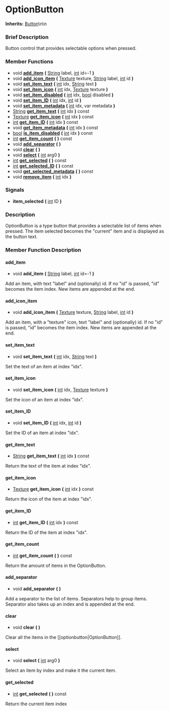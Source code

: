 #  OptionButton  
**Inherits:** [Button](class_button)\\n\\n
###  Brief Description  
Button control that provides selectable options when pressed.

###  Member Functions 
  * void  **[add_item](#add_item)**  **(** [String](class_string) label, [int](class_int) id=-1  **)**
  * void  **[add_icon_item](#add_icon_item)**  **(** [Texture](class_texture) texture, [String](class_string) label, [int](class_int) id  **)**
  * void  **[set_item_text](#set_item_text)**  **(** [int](class_int) idx, [String](class_string) text  **)**
  * void  **[set_item_icon](#set_item_icon)**  **(** [int](class_int) idx, [Texture](class_texture) texture  **)**
  * void  **[set_item_disabled](#set_item_disabled)**  **(** [int](class_int) idx, [bool](class_bool) disabled  **)**
  * void  **[set_item_ID](#set_item_ID)**  **(** [int](class_int) idx, [int](class_int) id  **)**
  * void  **[set_item_metadata](#set_item_metadata)**  **(** [int](class_int) idx, var metadata  **)**
  * [String](class_string)  **[get_item_text](#get_item_text)**  **(** [int](class_int) idx  **)** const
  * [Texture](class_texture)  **[get_item_icon](#get_item_icon)**  **(** [int](class_int) idx  **)** const
  * [int](class_int)  **[get_item_ID](#get_item_ID)**  **(** [int](class_int) idx  **)** const
  * void  **[get_item_metadata](#get_item_metadata)**  **(** [int](class_int) idx  **)** const
  * [bool](class_bool)  **[is_item_disabled](#is_item_disabled)**  **(** [int](class_int) idx  **)** const
  * [int](class_int)  **[get_item_count](#get_item_count)**  **(** **)** const
  * void  **[add_separator](#add_separator)**  **(** **)**
  * void  **[clear](#clear)**  **(** **)**
  * void  **[select](#select)**  **(** [int](class_int) arg0  **)**
  * [int](class_int)  **[get_selected](#get_selected)**  **(** **)** const
  * [int](class_int)  **[get_selected_ID](#get_selected_ID)**  **(** **)** const
  * void  **[get_selected_metadata](#get_selected_metadata)**  **(** **)** const
  * void  **[remove_item](#remove_item)**  **(** [int](class_int) idx  **)**

###  Signals  
  *  **item_selected**  **(** [int](class_int) ID  **)**

###  Description  
OptionButton is a type button that provides a selectable list of items when pressed. The item selected becomes the "current" item and is displayed as the button text.

###  Member Function Description  

#### <a name="add_item">add_item</a>
  * void  **add_item**  **(** [String](class_string) label, [int](class_int) id=-1  **)**

Add an item, with text "label" and (optionally) id. If no "id" is passed, "id" becomes the item index. New items are appended at the end.

#### <a name="add_icon_item">add_icon_item</a>
  * void  **add_icon_item**  **(** [Texture](class_texture) texture, [String](class_string) label, [int](class_int) id  **)**

Add an item, with a "texture" icon, text "label" and (optionally) id. If no "id" is passed, "id" becomes the item index. New items are appended at the end.

#### <a name="set_item_text">set_item_text</a>
  * void  **set_item_text**  **(** [int](class_int) idx, [String](class_string) text  **)**

Set the text of an item at index "idx".

#### <a name="set_item_icon">set_item_icon</a>
  * void  **set_item_icon**  **(** [int](class_int) idx, [Texture](class_texture) texture  **)**

Set the icon of an item at index "idx".

#### <a name="set_item_ID">set_item_ID</a>
  * void  **set_item_ID**  **(** [int](class_int) idx, [int](class_int) id  **)**

Set the ID of an item at index "idx".

#### <a name="get_item_text">get_item_text</a>
  * [String](class_string)  **get_item_text**  **(** [int](class_int) idx  **)** const

Return the text of the item at index "idx".

#### <a name="get_item_icon">get_item_icon</a>
  * [Texture](class_texture)  **get_item_icon**  **(** [int](class_int) idx  **)** const

Return the icon of the item at index "idx".

#### <a name="get_item_ID">get_item_ID</a>
  * [int](class_int)  **get_item_ID**  **(** [int](class_int) idx  **)** const

Return the ID of the item at index "idx".

#### <a name="get_item_count">get_item_count</a>
  * [int](class_int)  **get_item_count**  **(** **)** const

Return the amount of items in the OptionButton.

#### <a name="add_separator">add_separator</a>
  * void  **add_separator**  **(** **)**

Add a separator to the list of items. Separators help to group items. Separator also takes up an index and is appended at the end.

#### <a name="clear">clear</a>
  * void  **clear**  **(** **)**

Clear all the items in the [[optionbutton|OptionButton]].

#### <a name="select">select</a>
  * void  **select**  **(** [int](class_int) arg0  **)**

Select an item by index and make it the current item.

#### <a name="get_selected">get_selected</a>
  * [int](class_int)  **get_selected**  **(** **)** const

Return the current item index
